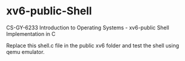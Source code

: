 # xv6-public-Shell
CS-GY-6233 Introduction to Operating Systems - xv6-public Shell Implementation in C

Replace this shell.c file in the public xv6 folder and test the shell using qemu emulator.
